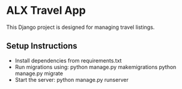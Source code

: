 # ALX Travel App

This Django project is designed for managing travel listings.

## Setup Instructions
- Install dependencies from requirements.txt
- Run migrations using:
  python manage.py makemigrations
  python manage.py migrate
- Start the server:
  python manage.py runserver

